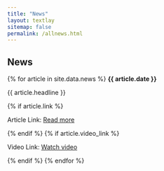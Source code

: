 ```yaml
---
title: "News"
layout: textlay
sitemap: false
permalink: /allnews.html
---
```


## News

<div class="jumbotron">
{% for article in site.data.news %}
<b>{{ article.date }}</b>

<p>{{ article.headline }}</p>

{% if article.link %}
    <p>Article Link: <a href="{{ article.link }}">Read more</a></p>
{% endif %}
{% if article.video_link %}
    <p>Video Link: <a href="{{ article.video_link }}">Watch video</a></p>
{% endif %}
{% endfor %}
</div>
